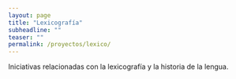 ```yaml
---
layout: page
title: "Lexicografía"
subheadline: ""
teaser: ""
permalink: /proyectos/lexico/
---
```


Iniciativas relacionadas con la lexicografía y la historia de la lengua.